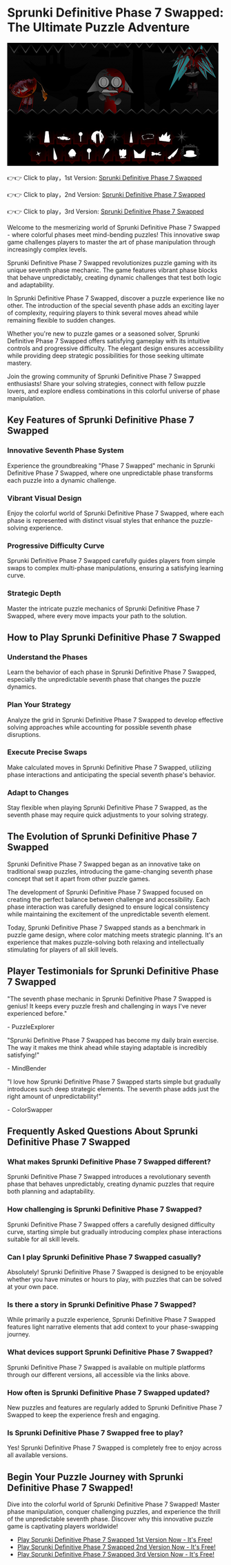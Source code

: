 # Sprunki Definitive Phase 7 Swapped: The Ultimate Puzzle Adventure

![Sprunki Definitive Phase 7 Swapped](https://raw.githubusercontent.com/sprunkiscrunkly/sprunki-definitive-phase-7-swapped/refs/heads/main/sprunki-definitive-phase-7-swapped.png "Sprunki Definitive Phase 7 Swapped")

👉👉 Click to play，1st Version: [Sprunki Definitive Phase 7 Swapped](https://sprunksters.com/sprunki-definitive-phase-7-swapped/ "Sprunki Definitive Phase 7 Swapped")

👉👉 Click to play，2nd Version: [Sprunki Definitive Phase 7 Swapped](https://sprunkiscrunkly.com/sprunki-definitive-phase-7-swapped/ "Sprunki Definitive Phase 7 Swapped")

👉👉 Click to play，3rd Version: [Sprunki Definitive Phase 7 Swapped](https://sprunkipyramixed.com/sprunki-definitive-phase-7-swapped/ "Sprunki Definitive Phase 7 Swapped")

Welcome to the mesmerizing world of Sprunki Definitive Phase 7 Swapped - where colorful phases meet mind-bending puzzles! This innovative swap game challenges players to master the art of phase manipulation through increasingly complex levels.

Sprunki Definitive Phase 7 Swapped revolutionizes puzzle gaming with its unique seventh phase mechanic. The game features vibrant phase blocks that behave unpredictably, creating dynamic challenges that test both logic and adaptability.

In Sprunki Definitive Phase 7 Swapped, discover a puzzle experience like no other. The introduction of the special seventh phase adds an exciting layer of complexity, requiring players to think several moves ahead while remaining flexible to sudden changes.

Whether you're new to puzzle games or a seasoned solver, Sprunki Definitive Phase 7 Swapped offers satisfying gameplay with its intuitive controls and progressive difficulty. The elegant design ensures accessibility while providing deep strategic possibilities for those seeking ultimate mastery.

Join the growing community of Sprunki Definitive Phase 7 Swapped enthusiasts! Share your solving strategies, connect with fellow puzzle lovers, and explore endless combinations in this colorful universe of phase manipulation.

## Key Features of Sprunki Definitive Phase 7 Swapped

### Innovative Seventh Phase System

Experience the groundbreaking "Phase 7 Swapped" mechanic in Sprunki Definitive Phase 7 Swapped, where one unpredictable phase transforms each puzzle into a dynamic challenge.

### Vibrant Visual Design

Enjoy the colorful world of Sprunki Definitive Phase 7 Swapped, where each phase is represented with distinct visual styles that enhance the puzzle-solving experience.

### Progressive Difficulty Curve

Sprunki Definitive Phase 7 Swapped carefully guides players from simple swaps to complex multi-phase manipulations, ensuring a satisfying learning curve.

### Strategic Depth

Master the intricate puzzle mechanics of Sprunki Definitive Phase 7 Swapped, where every move impacts your path to the solution.

## How to Play Sprunki Definitive Phase 7 Swapped

### Understand the Phases

Learn the behavior of each phase in Sprunki Definitive Phase 7 Swapped, especially the unpredictable seventh phase that changes the puzzle dynamics.

### Plan Your Strategy

Analyze the grid in Sprunki Definitive Phase 7 Swapped to develop effective solving approaches while accounting for possible seventh phase disruptions.

### Execute Precise Swaps

Make calculated moves in Sprunki Definitive Phase 7 Swapped, utilizing phase interactions and anticipating the special seventh phase's behavior.

### Adapt to Changes

Stay flexible when playing Sprunki Definitive Phase 7 Swapped, as the seventh phase may require quick adjustments to your solving strategy.

## The Evolution of Sprunki Definitive Phase 7 Swapped

Sprunki Definitive Phase 7 Swapped began as an innovative take on traditional swap puzzles, introducing the game-changing seventh phase concept that set it apart from other puzzle games.

The development of Sprunki Definitive Phase 7 Swapped focused on creating the perfect balance between challenge and accessibility. Each phase interaction was carefully designed to ensure logical consistency while maintaining the excitement of the unpredictable seventh element.

Today, Sprunki Definitive Phase 7 Swapped stands as a benchmark in puzzle game design, where color matching meets strategic planning. It's an experience that makes puzzle-solving both relaxing and intellectually stimulating for players of all skill levels.

## Player Testimonials for Sprunki Definitive Phase 7 Swapped

"The seventh phase mechanic in Sprunki Definitive Phase 7 Swapped is genius! It keeps every puzzle fresh and challenging in ways I've never experienced before."

\- PuzzleExplorer

"Sprunki Definitive Phase 7 Swapped has become my daily brain exercise. The way it makes me think ahead while staying adaptable is incredibly satisfying!"

\- MindBender

"I love how Sprunki Definitive Phase 7 Swapped starts simple but gradually introduces such deep strategic elements. The seventh phase adds just the right amount of unpredictability!"

\- ColorSwapper

## Frequently Asked Questions About Sprunki Definitive Phase 7 Swapped

### What makes Sprunki Definitive Phase 7 Swapped different?

Sprunki Definitive Phase 7 Swapped introduces a revolutionary seventh phase that behaves unpredictably, creating dynamic puzzles that require both planning and adaptability.

### How challenging is Sprunki Definitive Phase 7 Swapped?

Sprunki Definitive Phase 7 Swapped offers a carefully designed difficulty curve, starting simple but gradually introducing complex phase interactions suitable for all skill levels.

### Can I play Sprunki Definitive Phase 7 Swapped casually?

Absolutely! Sprunki Definitive Phase 7 Swapped is designed to be enjoyable whether you have minutes or hours to play, with puzzles that can be solved at your own pace.

### Is there a story in Sprunki Definitive Phase 7 Swapped?

While primarily a puzzle experience, Sprunki Definitive Phase 7 Swapped features light narrative elements that add context to your phase-swapping journey.

### What devices support Sprunki Definitive Phase 7 Swapped?

Sprunki Definitive Phase 7 Swapped is available on multiple platforms through our different versions, all accessible via the links above.

### How often is Sprunki Definitive Phase 7 Swapped updated?

New puzzles and features are regularly added to Sprunki Definitive Phase 7 Swapped to keep the experience fresh and engaging.

### Is Sprunki Definitive Phase 7 Swapped free to play?

Yes! Sprunki Definitive Phase 7 Swapped is completely free to enjoy across all available versions.

## Begin Your Puzzle Journey with Sprunki Definitive Phase 7 Swapped!

Dive into the colorful world of Sprunki Definitive Phase 7 Swapped! Master phase manipulation, conquer challenging puzzles, and experience the thrill of the unpredictable seventh phase. Discover why this innovative puzzle game is captivating players worldwide!

- [Play Sprunki Definitive Phase 7 Swapped 1st Version Now - It's Free!](https://sprunksters.com/sprunki-definitive-phase-7-swapped/)
- [Play Sprunki Definitive Phase 7 Swapped 2nd Version Now - It's Free!](https://sprunkiscrunkly.com/sprunki-definitive-phase-7-swapped/)
- [Play Sprunki Definitive Phase 7 Swapped 3rd Version Now - It's Free!](https://sprunkipyramixed.com/sprunki-definitive-phase-7-swapped/)
